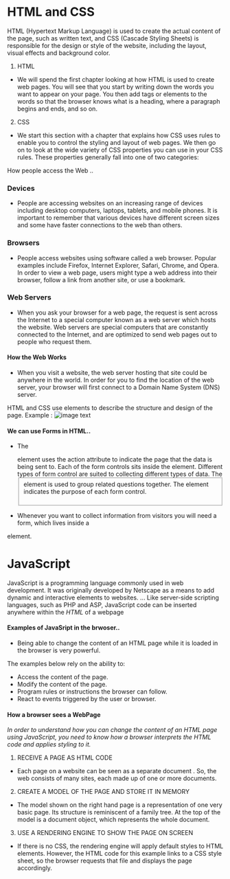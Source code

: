 # HTML and CSS

HTML (Hypertext Markup Language) is used to create the actual content of the page, 
such as written text, and CSS (Cascade Styling Sheets) is responsible 
for the design or style of the website, including the layout, visual effects 
and background color.

1. HTML

- We will spend the first chapter
looking at how HTML is used to
create web pages. You will see
that you start by writing down
the words you want to appear
on your page. You then add tags
or elements to the words so
that the browser knows what is
a heading, where a paragraph
begins and ends, and so on.

2. CSS

- We start this section with a
chapter that explains how CSS
uses rules to enable you to
control the styling and layout
of web pages. We then go on to
look at the wide variety of CSS
properties you can use in your
CSS rules. These properties
generally fall into one of two
categories:

How people access the Web ..

### Devices
- People are accessing websites
on an increasing range of devices
including desktop computers,
laptops, tablets, and mobile
phones. It is important to
remember that various devices
have different screen sizes and
some have faster connections to
the web than others.

### Browsers
- People access websites using
software called a web browser.
Popular examples include
Firefox, Internet Explorer, Safari,
Chrome, and Opera.
In order to view a web page,
users might type a web address
into their browser, follow a
link from another site, or use a
bookmark.

### Web Servers
- When you ask your browser for
a web page, the request is sent
across the Internet to a special
computer known as a web
server which hosts the website.
Web servers are special
computers that are constantly
connected to the Internet, and
are optimized to send web pages
out to people who request them.

#### How the Web Works
- When you visit a website, the web server
hosting that site could be anywhere in the
world. In order for you to find the location of
the web server, your browser will first connect
to a Domain Name System (DNS) server.

HTML and CSS use elements to describe the structure and design of the page.
Example : 
![image text](https://i.stack.imgur.com/YdLj4.png "code")


#### We can use Forms in HTML..

- The <form> element uses the action attribute to indicate the page that
the data is being sent to. Each of the form controls sits inside the <form>
element. Different types of form control are suited to collecting different
types of data. The <fieldset> element is used to group related
questions together. The <label> element indicates the purpose of each
form control.

- Whenever you want to collect information from
visitors you will need a form, which lives inside a
<form> element.


# JavaScript

JavaScript is a programming language commonly used in web development. It was originally developed by Netscape as a means to add dynamic and interactive elements to websites. ... Like server-side scripting languages, such as PHP and ASP, JavaScript code can be inserted anywhere within the *HTML* of a webpage

#### Examples of JavaSript in the brwoser..

- Being able to change the content of an HTML page while it is loaded in
the browser is very powerful. 

The examples below rely on the ability to:
- Access the content of the page.
- Modify the content of the page.
- Program rules or instructions the browser can follow.
- React to events triggered by the user or browser.

#### How a browser sees a WebPage

*In order to understand how you can change the content of an HTML
page using JavaScript, you need to know how a browser interprets the
HTML code and applies styling to it.*

1. RECEIVE A PAGE AS HTML CODE

- Each page on a website can be
seen as a separate document .
So, the web consists of many
sites, each made up of one or
more documents. 

2. CREATE A MODEL OF THE PAGE AND STORE IT IN MEMORY

- The model shown on the right
hand page is a representation
of one very basic page. Its
structure is reminiscent of a
family tree. At the top of the
model is a document object,
which represents the whole
document. 

3. USE A RENDERING ENGINE TO SHOW THE PAGE ON SCREEN

- If there is no CSS, the rendering
engine will apply default styles
to HTML elements. However,
the HTML code for this example
links to a CSS style sheet, so the
browser requests that file and
displays the page accordingly. 

